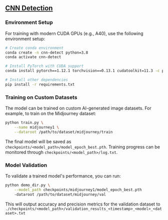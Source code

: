 ## [CNN Detection](https://peterwang512.github.io/CNNDetection/)

### Environment Setup

For training with modern CUDA GPUs (e.g., A40), use the following environment setup:
```bash
# Create conda environment
conda create -n cnn-detect python=3.8
conda activate cnn-detect

# Install PyTorch with CUDA support
conda install pytorch==1.12.1 torchvision==0.13.1 cudatoolkit=11.3 -c pytorch

# Install other dependencies
pip install -r requirements.txt
```

### Training on Custom Datasets

The model can be trained on custom AI-generated image datasets. For example, to
train on the Midjourney dataset:

```bash
python train.py \
    --name midjourney1 \
    --dataroot /path/to/dataset/midjourney/train
```

The final model will be saved as `checkpoints/<model_path>/model_epoch_best.pth`.
Training progress can be monitored through `checkpoints/<model_path>/log.txt`.

### Model Validation

To validate a trained model's performance, you can run:

```bash
python demo_dir.py \
    --model_path checkpoints/midjourney1/model_epoch_best.pth
    -dataroot /path/to/dataset/midjourney/val
```

This will output accuracy and precision metrics for the validation dataset to
`./checkpoints/<model_path>/validation_results_<timestamp>_<model>_<dataset>.txt`
